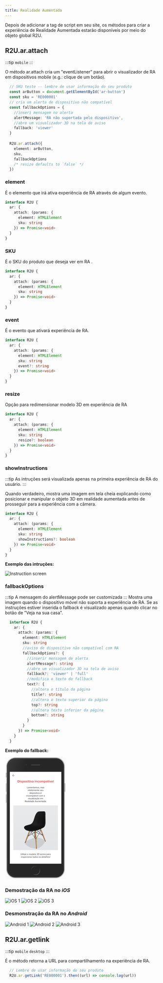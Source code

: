 ```yaml
---
title: Realidade Aumentada
---
```

Depois de adicionar a tag de script em seu site, os métodos para criar a experiência de Realidade Aumentada estarão disponíveis por meio do objeto global R2U.


## R2U.ar.attach

:::tip `mobile`
:::

O método ar.attach cria um "eventListener" para abrir o visualizador de RA em dispositivos mobile (e.g.: clique de um botão).  

```typescript
  // SKU teste -- lembre de usar informação do seu produto
  const arButton = document.getElementById('ar-button')
  const sku = 'RE000001'
  // cria um alerta de dispositivo não compatível
  const fallbackOptions = {
    //inseri mensagem no alerta
    alertMessage: 'RA não suportada pelo dispositivo',
    //abre um visualizador 3D na tela de aviso
    fallback: 'viewer'
  }

  R2U.ar.attach({
    element: arButton,
    sku,
    fallbackOptions
    /* resize defaults to `false` */
  })
```

### element

É o elemento que irá ativa experiência de RA através de algum evento.  

```typescript
interface R2U {
  ar: {
    attach: (params: {
      element: HTMLElement
      sku: string
    }) => Promise<void>
  }
}

```

### SKU

É o SKU do produto que deseja ver em RA .

```typescript
interface R2U {
  ar: {
    attach: (params: {
      element: HTMLElement
      sku: string
    }) => Promise<void>
  }
}
```

### event

É o	evento que ativará experiência de RA.

```typescript
interface R2U {
  ar: {
    attach: (params: {
      element: HTMLElement
      sku: string
      event?: string
    }) => Promise<void>
  }
}
```

### resize 
Opção para redimensionar modelo 3D em experiência de RA

```typescript
interface R2U {
  ar: {
    attach: (params: {
      element: HTMLElement
      sku: string
      resize?: boolean
    }) => Promise<void>
  }
}
```


### showInstructions
:::tip  As intruções será visualizada apenas na primeira experiência de RA do usuário.
:::

  Quando verdadeiro, mostra uma imagem em tela cheia explicando como posicionar e manipular o objeto 3D em realidade aumentada antes de prosseguir para a experiência com a câmera. 
<div >
<div >

  ```typescript
  interface R2U {
    ar: {
      attach: (params: {
        element: HTMLElement
        sku: string
        showInstructions?: boolean
      }) => Promise<void>
    }
  }
  ```
</div>
<div>
<strong> Exemplo das intruções: </strong> 

<p float="left">
  <img src="https://sdk.r2u.io/documentation/instructions.png" title="Instruction screen" width="200"/>
</p>
</div>
</div>


### fallbackOptions
:::tip  A mensagem do alertMessage pode ser customizada
:::
Mostra uma imagem quando o dispositivo móvel não suporta a experiência de RA. Se as instruções estiver inserida o fallback é visualizado apenas quando clicar no botão de "Veja na sua casa".

<div >
<div >

```typescript
  interface R2U {
    ar: {
      attach: (params: {
        element: HTMLElement
        sku: string
        //aviso de dispositivo não compatível com RA
        fallbackOptions?: {
          //inserir mensagem de alerta
          alertMessage?: string
          //abre um visualizador 3D na tela de aviso
          fallback?: 'viewer' | 'full'
          //modifica o texto do fallback
          text?: {
            //altera o título da página
            title?: string
            //altera o texto superior da página
            top?: string
            //altera texto inferior da página
            bottom?: string
          }
        }
      }) => Promise<void>
    }
  }
  ```
</div>
<div>
<strong> Exemplo do fallback: </strong> 

<p float="left">
  <img src="../img/fallback-pt.png" title="Fallback" width="200"/>
</p>
</div>

</div>


### Demostração da RA no _iOS_

<p float="left">
  <img src="https://scripts-ignition.real2u.com.br/real2u-integration/ios-1.png" title="iOS 1" width="200"/>
  <img src="https://scripts-ignition.real2u.com.br/real2u-integration/ios-2.png" title="iOS 2" width="200"/>
  <img src="https://scripts-ignition.real2u.com.br/real2u-integration/ios-3.png" title="iOS 3" width="200"/>
</p>

### Desmonstração da RA no _Android_

<p float="left">
  <img src="https://scripts-ignition.real2u.com.br/real2u-integration/android-1.png" title="Android 1" width="200"/>
  <img src="https://scripts-ignition.real2u.com.br/real2u-integration/android-2.png" title="Android 2" width="200"/>
  <img src="https://scripts-ignition.real2u.com.br/real2u-integration/android-3.png" title="Android 3" width="200"/>
</p>

## R2U.ar.getlink
:::tip `mobile` `desktop`
:::

É o método retorna a URL para compartilhamento na experiência de RA. 

```typescript
  // Lembre de usar informação do seu produto
  R2U.ar.getLink('RE000001').then((url) => console.log(url))
```

